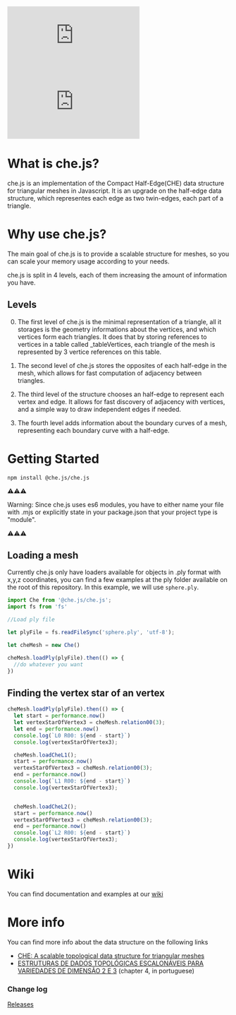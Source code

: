 [![NPM Package][npm]][npm-url]
[![NPM Downloads][npm-downloads]][npmtrends-url]

# What is che.js?
che.js is an implementation of the Compact Half-Edge(CHE) data structure for triangular meshes in Javascript. It is an upgrade on the half-edge data structure, which representes each edge as two twin-edges, each part of a triangle.



# Why use che.js?
The main goal of che.js is to provide a scalable structure for meshes, so you can scale your memory usage according to your needs.

che.js is split in 4 levels, each of them increasing the amount of information you have.

## Levels
0. The first level of che.js is the minimal representation of a triangle, all it storages is the geometry informations about the vertices, and which vertices form each triangles.
It does that by storing references to vertices in a table called _tableVertices, each triangle of the mesh is represented by 3 vertice references on this table.

1. The second level of che.js stores the opposites of each half-edge in the mesh, which allows for fast computation of adjacency between triangles.

2. The third level of the structure chooses an half-edge to represent each vertex and edge. It allows for fast discovery of adjacency with vertices, and a simple way to draw independent edges if needed.

3. The fourth level adds information about the boundary curves of a mesh, representing each boundary curve with a half-edge.



# Getting Started

```shell
npm install @che.js/che.js
```
 ⚠⚠⚠ 
 
 Warning: Since che.js uses es6 modules, you have to either name your file with .mjs or explicitly state in your package.json that your project type is "module".
 
 ⚠⚠⚠


## Loading a mesh
Currently che.js only have loaders available for objects in .ply format with x,y,z coordinates, you can find a few examples at the ply folder available on the root of this repository. In this example, we will use `sphere.ply`.


```javascript
import Che from '@che.js/che.js';
import fs from 'fs'

//Load ply file

let plyFile = fs.readFileSync('sphere.ply', 'utf-8');

let cheMesh = new Che()

cheMesh.loadPly(plyFile).then(() => {
  //do whatever you want
})
```


## Finding the vertex star of an vertex

```javascript
cheMesh.loadPly(plyFile).then(() => {
  let start = performance.now()
  let vertexStarOfVertex3 = cheMesh.relation00(3);
  let end = performance.now()
  console.log(`L0 R00: ${end - start}`)
  console.log(vertexStarOfVertex3);

  cheMesh.loadCheL1();
  start = performance.now()
  vertexStarOfVertex3 = cheMesh.relation00(3);
  end = performance.now()
  console.log(`L1 R00: ${end - start}`)
  console.log(vertexStarOfVertex3);


  cheMesh.loadCheL2();
  start = performance.now()
  vertexStarOfVertex3 = cheMesh.relation00(3);
  end = performance.now()
  console.log(`L2 R00: ${end - start}`)
  console.log(vertexStarOfVertex3);
})
```






# Wiki
You can find documentation and examples at our [wiki](https://github.com/Prograf-UFF/che.js/wiki)


# More info
You can find more info about the data structure on the following links
- [CHE: A scalable topological data structure for triangular meshes](https://www.academia.edu/24087960/CHE_A_scalable_topological_data_structure_for_triangular_meshes)
- [ESTRUTURAS DE DADOS TOPOLÓGICAS ESCALONÁVEIS PARA VARIEDADES DE DIMENSÃO 2 E 3](https://www.maxwell.vrac.puc-rio.br/colecao.php?strSecao=resultado&nrSeq=8176@1) (chapter 4, in portuguese)


### Change log ###

[Releases](https://github.com/Prograf-UFF/che.js/releases)


[npm]: https://img.shields.io/npm/v/@che.js/che.js
[npm-url]: https://www.npmjs.com/package/@che.js/che.js
[npm-downloads]: https://img.shields.io/npm/dw/@che.js/che.js
[npmtrends-url]: https://www.npmtrends.com/@che.js/che.js
